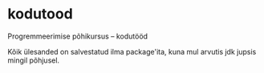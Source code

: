 # kodutood
Progremmeerimise põhikursus – kodutööd

Kõik ülesanded on salvestatud ilma package'ita, kuna mul arvutis jdk jupsis mingil põhjusel.
